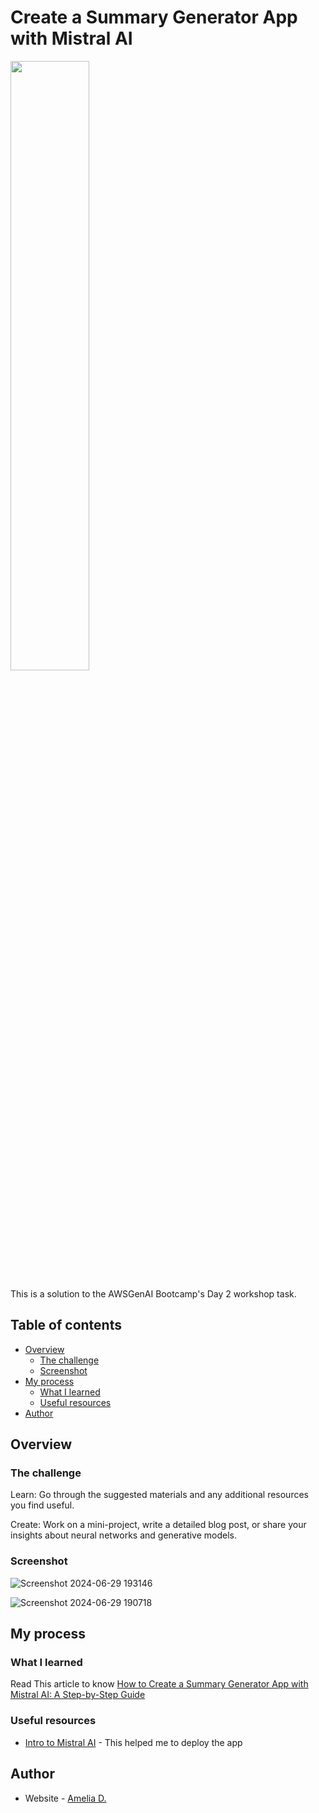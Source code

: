 # Create a Summary Generator App with Mistral AI
<img src="https://github.com/amelia2802/Summary-Generator/assets/49182604/ba2d1467-73a6-48a8-99b0-7e677a26f955" width="50%">

This is a solution to the AWSGenAI Bootcamp's Day 2 workshop task.

## Table of contents

- [Overview](#overview)
  - [The challenge](#the-challenge)
  - [Screenshot](#screenshot)
- [My process](#my-process)
  - [What I learned](#what-i-learned)
  - [Useful resources](#useful-resources)
- [Author](#author)


## Overview

### The challenge

Learn: Go through the suggested materials and any additional resources you find useful.

Create: Work on a mini-project, write a detailed blog post, or share your insights about neural networks and generative models.

### Screenshot
![Screenshot 2024-06-29 193146](https://github.com/amelia2802/Summary-Generator/assets/49182604/db1c7296-ecad-4db1-802c-f52edaaae303)

![Screenshot 2024-06-29 190718](https://github.com/amelia2802/Summary-Generator/assets/49182604/9831c9d1-bd3e-4e21-b132-168635e426ef)

## My process

### What I learned

Read This article to know [How to Create a Summary Generator App with Mistral AI: A Step-by-Step Guide](https://ameliadutta.hashnode.dev/how-to-create-a-summary-generator-app-with-mistral-ai-a-step-by-step-guide)

### Useful resources

- [Intro to Mistral AI](https://v2.scrimba.com/intro-to-mistral-ai-c035) - This helped me to deploy the app


## Author

- Website - [Amelia D.](https://ameliadutta.netlify.app/)

